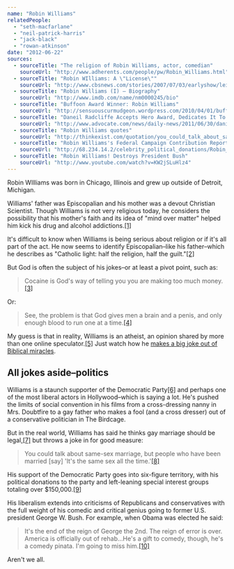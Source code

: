 ```yaml
---
name: "Robin Williams"
relatedPeople:
  - "seth-macfarlane"
  - "neil-patrick-harris"
  - "jack-black"
  - "rowan-atkinson"
date: "2012-06-22"
sources:
  - sourceTitle: "The religion of Robin Williams, actor, comedian"
    sourceUrl: "http://www.adherents.com/people/pw/Robin_Williams.html"
  - sourceTitle: "Robin WIlliams: A \"License\""
    sourceUrl: "http://www.cbsnews.com/stories/2007/07/03/earlyshow/leisure/boxoffice/main3011495.shtml"
  - sourceTitle: "Robin Williams (I) – Biography"
    sourceUrl: "http://www.imdb.com/name/nm0000245/bio"
  - sourceTitle: "Buffoon Award Winner: Robin Williams"
    sourceUrl: "http://sensuouscurmudgeon.wordpress.com/2010/04/01/buffoon-award-winner-robin-williams/"
  - sourceTitle: "Daneil Radcliffe Accepts Hero Award, Dedicates It To Suicide Prevention Volunteers"
    sourceUrl: "http://www.advocate.com/news/daily-news/2011/06/30/daniel-radcliffe-accepts-hero-award-dedicates-it-suicide-prevention"
  - sourceTitle: "Robin Williams quotes"
    sourceUrl: "http://thinkexist.com/quotation/you_could_talk_about_same-sex_marriage-but_people/332599.html"
  - sourceTitle: "Robin Williams's Federal Campaign Contribution Report"
    sourceUrl: "http://68.234.14.2/celebrity_political_donations/Robin_Williams.php"
  - sourceTitle: "Robin Williams! Destroys President Bush"
    sourceUrl: "http://www.youtube.com/watch?v=KW2jSLuHlz4"
---
```


Robin WIlliams was born in Chicago, Illinois and grew up outside of Detroit, Michigan.

Williams' father was Episcopalian and his mother was a devout Christian Scientist. Though Williams is not very religious today, he considers the possibility that his mother's faith and its idea of "mind over matter" helped him kick his drug and alcohol addictions.<a class="source-citation" href="#http://www.adherents.com/people/pw/Robin_Williams.html" title="The religion of Robin Williams, actor, comedian">[1]</a>

It's difficult to know when Williams is being serious about religion or if it's all part of the act. He now seems to identify Episcopalian–like his father–which he describes as "Catholic light: half the religion, half the guilt."<a class="source-citation" href="#http://www.cbsnews.com/stories/2007/07/03/earlyshow/leisure/boxoffice/main3011495.shtml" title="Robin WIlliams: A &quot;License&quot;">[2]</a>

But God is often the subject of his jokes–or at least a pivot point, such as:

>Cocaine is God's way of telling you you are making too much money.<a class="source-citation" href="#http://www.imdb.com/name/nm0000245/bio" title="Robin Williams (I) – Biography">[3]</a>

Or:

>See, the problem is that God gives men a brain and a penis, and only enough blood to run one at a time.<a class="source-citation" href="#http://www.imdb.com/name/nm0000245/bio" title="Robin Williams (I) – Biography">[4]</a>

My guess is that in reality, Williams is an atheist, an opinion shared by more than one online speculator.<a class="source-citation" href="#http://sensuouscurmudgeon.wordpress.com/2010/04/01/buffoon-award-winner-robin-williams/" title="Buffoon Award Winner: Robin Williams">[5]</a> Just watch how he [makes a big joke out of Biblical miracles](http://www.youtube.com/watch?v=gFI_8pHf2f0&feature=relmfu).


## All jokes aside–politics

Williams is a staunch supporter of the Democratic Party<a class="source-citation" href="#http://www.imdb.com/name/nm0000245/bio" title="Robin Williams (I) – Biography">[6]</a> and perhaps one of the most liberal actors in Hollywood–which is saying a lot. He's pushed the limits of social convention in his films from a cross-dressing nanny in Mrs. Doubtfire to a gay father who makes a fool (and a cross dresser) out of a conservative politician in The Birdcage.

But in the real world, Williams has said he thinks gay marriage should be legal,<a class="source-citation" href="#http://www.advocate.com/news/daily-news/2011/06/30/daniel-radcliffe-accepts-hero-award-dedicates-it-suicide-prevention" title="Daneil Radcliffe Accepts Hero Award, Dedicates It To Suicide Prevention Volunteers">[7]</a> but throws a joke in for good measure:

>You could talk about same-sex marriage, but people who have been married [say] 'It's the same sex all the time.'<a class="source-citation" href="#http://thinkexist.com/quotation/you_could_talk_about_same-sex_marriage-but_people/332599.html" title="Robin Williams quotes">[8]</a>

His support of the Democratic Party goes into six-figure territory, with his political donations to the party and left-leaning special interest groups totaling over $150,000.<a class="source-citation" href="#http://68.234.14.2/celebrity_political_donations/Robin_Williams.php" title="Robin Williams&apos;s Federal Campaign Contribution Report">[9]</a>

His liberalism extends into criticisms of Republicans and conservatives with the full weight of his comedic and critical genius going to former U.S. president George W. Bush. For example, when Obama was elected he said:

>It's the end of the reign of George the 2nd. The reign of error is over. America is officially out of rehab…He's a gift to comedy, though, he's a comedy pinata. I'm going to miss him.<a class="source-citation" href="#http://www.youtube.com/watch?v=KW2jSLuHlz4" title="Robin Williams! Destroys President Bush">[10]</a>

Aren't we all.